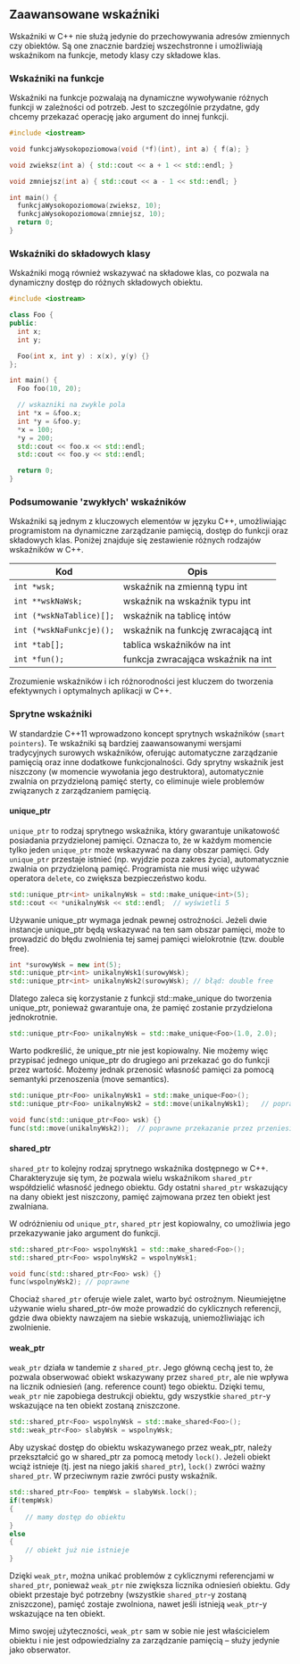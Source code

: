 ## Zaawansowane wskaźniki

Wskaźniki w C++ nie służą jedynie do przechowywania adresów zmiennych czy obiektów. Są one znacznie bardziej wszechstronne i umożliwiają wskaźnikom na funkcje, metody klasy czy składowe klas.

### Wskaźniki na funkcje

Wskaźniki na funkcje pozwalają na dynamiczne wywoływanie różnych funkcji w zależności od potrzeb. Jest to szczególnie przydatne, gdy chcemy przekazać operację jako argument do innej funkcji.

```c++
#include <iostream>

void funkcjaWysokopoziomowa(void (*f)(int), int a) { f(a); }

void zwieksz(int a) { std::cout << a + 1 << std::endl; }

void zmniejsz(int a) { std::cout << a - 1 << std::endl; }

int main() {
  funkcjaWysokopoziomowa(zwieksz, 10);
  funkcjaWysokopoziomowa(zmniejsz, 10);
  return 0;
}
```

### Wskaźniki do składowych klasy

Wskaźniki mogą również wskazywać na składowe klas, co pozwala na dynamiczny dostęp do różnych składowych obiektu.

```c++
#include <iostream>

class Foo {
public:
  int x;
  int y;

  Foo(int x, int y) : x(x), y(y) {}
};

int main() {
  Foo foo(10, 20);

  // wskazniki na zwykle pola
  int *x = &foo.x;
  int *y = &foo.y;
  *x = 100;
  *y = 200;
  std::cout << foo.x << std::endl;
  std::cout << foo.y << std::endl;

  return 0;
}
```

### Podsumowanie 'zwykłych' wskaźników

Wskaźniki są jednym z kluczowych elementów w języku C++, umożliwiając programistom na dynamiczne zarządzanie pamięcią, dostęp do funkcji oraz składowych klas. Poniżej znajduje się zestawienie różnych rodzajów wskaźników w C++.

| Kod                                  | Opis                                                           |
| ------------------------------------ | -------------------------------------------------------------- |
| `int *wsk;`                          | wskaźnik na zmienną typu int                                   |
| `int **wskNaWsk;`                    | wskaźnik na wskaźnik typu int                                  |
| `int (*wskNaTablice)[];`             | wskaźnik na tablicę intów                                      |
| `int (*wskNaFunkcje)();`             | wskaźnik na funkcję zwracającą int                             |
| `int *tab[];`                        | tablica wskaźników na int                                      |
| `int *fun();`                        | funkcja zwracająca wskaźnik na int                             |

Zrozumienie wskaźników i ich różnorodności jest kluczem do tworzenia efektywnych i optymalnych aplikacji w C++.

### Sprytne wskaźniki

W standardzie C++11 wprowadzono koncept sprytnych wskaźników (`smart pointers`). Te wskaźniki są bardziej zaawansowanymi wersjami tradycyjnych surowych wskaźników, oferując automatyczne zarządzanie pamięcią oraz inne dodatkowe funkcjonalności. Gdy sprytny wskaźnik jest niszczony (w momencie wywołania jego destruktora), automatycznie zwalnia on przydzieloną pamięć sterty, co eliminuje wiele problemów związanych z zarządzaniem pamięcią.

#### unique_ptr

`unique_ptr` to rodzaj sprytnego wskaźnika, który gwarantuje unikatowość posiadania przydzielonej pamięci. Oznacza to, że w każdym momencie tylko jeden `unique_ptr` może wskazywać na dany obszar pamięci. Gdy `unique_ptr` przestaje istnieć (np. wyjdzie poza zakres życia), automatycznie zwalnia on przydzieloną pamięć. Programista nie musi więc używać operatora `delete`, co zwiększa bezpieczeństwo kodu.

```cpp
std::unique_ptr<int> unikalnyWsk = std::make_unique<int>(5);
std::cout << *unikalnyWsk << std::endl;  // wyświetli 5
```

Używanie unique_ptr wymaga jednak pewnej ostrożności. Jeżeli dwie instancje unique_ptr będą wskazywać na ten sam obszar pamięci, może to prowadzić do błędu zwolnienia tej samej pamięci wielokrotnie (tzw. double free).

```cpp
int *surowyWsk = new int(5);
std::unique_ptr<int> unikalnyWsk1(surowyWsk);
std::unique_ptr<int> unikalnyWsk2(surowyWsk); // błąd: double free
```

Dlatego zaleca się korzystanie z funkcji std::make_unique do tworzenia unique_ptr, ponieważ gwarantuje ona, że pamięć zostanie przydzielona jednokrotnie.

```cpp
std::unique_ptr<Foo> unikalnyWsk = std::make_unique<Foo>(1.0, 2.0);
```

Warto podkreślić, że unique_ptr nie jest kopiowalny. Nie możemy więc przypisać jednego unique_ptr do drugiego ani przekazać go do funkcji przez wartość. Możemy jednak przenosić własność pamięci za pomocą semantyki przenoszenia (move semantics).

```cpp
std::unique_ptr<Foo> unikalnyWsk1 = std::make_unique<Foo>();
std::unique_ptr<Foo> unikalnyWsk2 = std::move(unikalnyWsk1);   // poprawne przeniesienie własności

void func(std::unique_ptr<Foo> wsk) {}
func(std::move(unikalnyWsk2));  // poprawne przekazanie przez przeniesienie
```

#### shared_ptr

`shared_ptr` to kolejny rodzaj sprytnego wskaźnika dostępnego w C++. Charakteryzuje się tym, że pozwala wielu wskaźnikom `shared_ptr` współdzielić własność jednego obiektu. Gdy ostatni `shared_ptr` wskazujący na dany obiekt jest niszczony, pamięć zajmowana przez ten obiekt jest zwalniana.

W odróżnieniu od `unique_ptr`, `shared_ptr` jest kopiowalny, co umożliwia jego przekazywanie jako argument do funkcji.

```cpp
std::shared_ptr<Foo> wspolnyWsk1 = std::make_shared<Foo>();
std::shared_ptr<Foo> wspolnyWsk2 = wspolnyWsk1;

void func(std::shared_ptr<Foo> wsk) {}
func(wspolnyWsk2); // poprawne
```

Chociaż `shared_ptr` oferuje wiele zalet, warto być ostrożnym. Nieumiejętne używanie wielu shared_ptr-ów może prowadzić do cyklicznych referencji, gdzie dwa obiekty nawzajem na siebie wskazują, uniemożliwiając ich zwolnienie.

#### weak_ptr

`weak_ptr` działa w tandemie z `shared_ptr`. Jego główną cechą jest to, że pozwala obserwować obiekt wskazywany przez `shared_ptr`, ale nie wpływa na licznik odniesień (ang. reference count) tego obiektu. Dzięki temu, `weak_ptr` nie zapobiega destrukcji obiektu, gdy wszystkie `shared_ptr`-y wskazujące na ten obiekt zostaną zniszczone.

```cpp
std::shared_ptr<Foo> wspolnyWsk = std::make_shared<Foo>();
std::weak_ptr<Foo> slabyWsk = wspolnyWsk;
```

Aby uzyskać dostęp do obiektu wskazywanego przez weak_ptr, należy przekształcić go w shared_ptr za pomocą metody `lock()`. Jeżeli obiekt wciąż istnieje (tj. jest na niego jakiś `shared_ptr`), `lock()` zwróci ważny `shared_ptr`. W przeciwnym razie zwróci pusty wskaźnik.

```cpp
std::shared_ptr<Foo> tempWsk = slabyWsk.lock();
if(tempWsk)
{
    // mamy dostęp do obiektu
}
else
{
    // obiekt już nie istnieje
}
```

Dzięki `weak_ptr`, można unikać problemów z cyklicznymi referencjami w `shared_ptr`, ponieważ `weak_ptr` nie zwiększa licznika odniesień obiektu. Gdy obiekt przestaje być potrzebny (wszystkie `shared_ptr`-y zostaną zniszczone), pamięć zostaje zwolniona, nawet jeśli istnieją `weak_ptr`-y wskazujące na ten obiekt.

Mimo swojej użyteczności, `weak_ptr` sam w sobie nie jest właścicielem obiektu i nie jest odpowiedzialny za zarządzanie pamięcią – służy jedynie jako obserwator.
